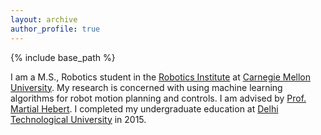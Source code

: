 ```yaml
---
layout: archive
author_profile: true
---
```


{% include base_path %}

<!-- <h3 class="archive__subtitle">{{ site.data.ui-text[site.locale].recent_posts | default: "Recent Posts" }}</h3>

{% for post in paginator.posts %}
  {% include archive-single.html %}
{% endfor %}

{% include paginator.html %}
 -->
I am a M.S., Robotics student in the [Robotics Institute](http://ri.cmu.edu/) at [Carnegie Mellon University](https://www.cmu.edu/). My research is concerned with using machine learning algorithms for robot motion planning and controls. I am advised by [Prof. Martial Hebert](http://www.ri.cmu.edu/person.html?person_id=109). I completed my undergraduate education at [Delhi Technological University](http://dtu.ac.in/) in 2015.

<!-- Some of my current research is listed in on [this page](/research/).
If you're interested in obtaining a draft of any of the working
papers, please feel free to email me.

My teaching experience is listed [here](/teaching/) along with (some)
of my notes.

If you want a pdf of my CV, you can get that [here](/cv/cv.pdf) -->
